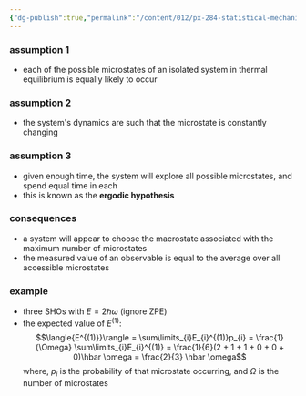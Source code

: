 ```yaml
---
{"dg-publish":true,"permalink":"/content/012/px-284-statistical-mechanics/b-introduction/px-284-b3-assumptions/","noteIcon":"1","created":"2024-11-25T10:50:32.000+00:00","updated":"2024-12-23T20:35:48.789+00:00"}
---
```


### assumption 1
- each of the possible microstates of an isolated system in thermal equilibrium is equally likely to occur
### assumption 2
- the system's dynamics are such that the microstate is constantly changing
### assumption 3
- given enough time, the system will explore all possible microstates, and spend equal time in each
- this is known as the **ergodic hypothesis**
### consequences
- a system will appear to choose the macrostate associated with the maximum number of microstates
- the measured value of an observable is equal to the average over all accessible microstates
### example
- three SHOs with $E = 2\hbar \omega$ (ignore ZPE)
- the expected value of $E^{(1)}:$ 
$$\langle{E^{(1)}}\rangle = \sum\limits_{i}E_{i}^{(1)}p_{i} = \frac{1}{\Omega} \sum\limits_{i}E_{i}^{(1)}  = \frac{1}{6}(2 + 1 + 1 + 0 + 0 + 0)\hbar \omega = \frac{2}{3} \hbar \omega$$
	where, $p_{i}$ is the probability of that microstate occurring, and $\Omega$ is the number of microstates
